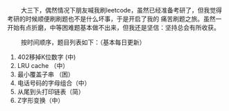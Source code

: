 &nbsp;&nbsp;&nbsp;&nbsp;&nbsp;&nbsp;&nbsp;&nbsp;大三下，偶然情况下朋友喊我刷leetcode，虽然已经准备考研了，但我觉得考研的时候顺便刷刷题也不是什么坏事，于是开启了我的
痛苦刷题之旅。虽然一开始有点折磨，中等困难题基本做不出来，但我还是坚信：坚持总会有所收获。   

&nbsp;&nbsp;&nbsp;&nbsp;&nbsp;&nbsp;&nbsp;&nbsp;按时间顺序，题目列表如下：（基本每日更新）
1. 402移掉K位数字 (中)
2. LRU cache （中）
3. 最小覆盖子串 （困）
4. 电话号码的字母组合（中）
5. 从尾到头打印链表（简）
6. Z字形变换（中）

